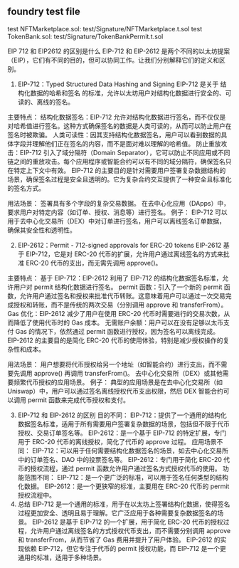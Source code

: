 ## foundry test file
test NFTMarketplace.sol: test/Signature/NFTMarketplace.t.sol
test TokenBank.sol: test/Signature/TokenBankPermit.t.sol

EIP 712 和 EIP2612 的区别是什么
EIP-712 和 EIP-2612 是两个不同的以太坊提案（EIP），它们有不同的目的，但可以协同工作。让我们分别解释它们的定义和区别。

1. EIP-712：Typed Structured Data Hashing and Signing
EIP-712 是关于 结构化数据的哈希和签名 的标准，允许以太坊用户对结构化数据进行安全的、可读的、离线的签名。

主要特点：
结构化数据签名：EIP-712 允许对结构化数据进行签名，而不仅仅是对哈希值进行签名。这种方式确保签名的数据是人类可读的，从而可以防止用户在签名时被欺骗。
人类可读性：因其支持结构化数据签名，用户可以看到数据的具体字段并理解他们正在签名的内容，而不是面对难以理解的哈希值。
防止重放攻击：EIP-712 引入了域分隔符（Domain Separator），它可以防止不同应用或不同链之间的重放攻击。每个应用程序或智能合约可以有不同的域分隔符，确保签名只在特定上下文中有效。
EIP-712 的主要目的是针对需要用户签署复杂数据结构的场景，确保签名过程是安全且透明的。它为复杂合约交互提供了一种安全且标准化的签名方式。

用法场景：
签署具有多个字段的复杂交易数据。
在去中心化应用（DApps）中，要求用户对特定内容（如订单、授权、消息等）进行签名。
例子：
EIP-712 可以用于去中心化交易所（DEX）中对订单进行签名，用户可以离线签名订单数据，确保其安全性和透明性。

2. EIP-2612：Permit - 712-signed approvals for ERC-20 tokens
EIP-2612 基于 EIP-712，它是对 ERC-20 代币的扩展，允许用户通过离线签名的方式来批准 ERC-20 代币的支出，而无需先调用 approve()。

主要特点：
基于 EIP-712：EIP-2612 利用了 EIP-712 的结构化数据签名标准，允许用户对 permit 结构化数据进行签名。
permit 函数：引入了一个新的 permit 函数，允许用户通过签名和授权来批准代币转账。这意味着用户可以通过一次交易完成授权和转账，而不是传统的两次交易（分别调用 approve 和 transferFrom）。
Gas 优化：EIP-2612 减少了用户在使用 ERC-20 代币时需要进行的交易次数，从而降低了使用代币时的 Gas 成本。
无需账户余额：用户可以在没有足够以太币支付 Gas 的情况下，依然通过 permit 函数进行授权，因为签名可以离线完成。
EIP-2612 的主要目的是简化 ERC-20 代币的使用体验，特别是减少授权操作的复杂性和成本。

用法场景：
用户想要将代币授权给另一个地址（如智能合约）进行支出，而不需要先调用 approve() 再调用 transferFrom()。
去中心化交易所（DEX）或其他需要频繁代币授权的应用场景。
例子：
典型的应用场景是在去中心化交易所（如 Uniswap）中，用户可以通过签名离线授权代币支出权限，然后 DEX 智能合约可以调用 permit 函数来完成代币授权和支付。

3. EIP-712 和 EIP-2612 的区别
目的不同：
EIP-712：提供了一个通用的结构化数据签名标准，适用于所有需要用户签署复杂数据的场景，包括但不限于代币授权、交易订单签名等。
EIP-2612：是一个基于 EIP-712 的特定扩展，专门用于 ERC-20 代币的离线授权，简化了代币的 approve 过程。
应用场景不同：
EIP-712：可以用于任何需要结构化数据签名的场景，如去中心化交易所中的订单签名、DAO 中的投票签名等。
EIP-2612：专门用于简化 ERC-20 代币的授权流程，通过 permit 函数允许用户通过签名方式授权代币的使用。
功能范围不同：
EIP-712：是一个更广泛的标准，可以用于签名任何类型的结构化数据。
EIP-2612：是一个更狭窄的标准，主要用在 ERC-20 代币的 permit 授权流程中。
4. 总结
EIP-712 是一个通用的标准，用于在以太坊上签署结构化数据，使得签名过程更加安全、透明且易于理解。它广泛应用于各种需要复杂数据签名的场景。
EIP-2612 是基于 EIP-712 的一个扩展，用于简化 ERC-20 代币的授权过程，允许用户通过离线签名的方式授权代币支出，而不需要分别调用 approve 和 transferFrom，从而节省了 Gas 费用并提升了用户体验。
EIP-2612 的实现依赖 EIP-712，但它专注于代币的 permit 授权功能，而 EIP-712 是一个更通用的标准，适用于多种场景。